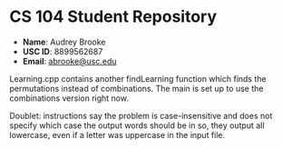 # CS 104 Student Repository

- **Name**: Audrey Brooke
- **USC ID**: 8899562687
- **Email**: abrooke@usc.edu

Learning.cpp contains another findLearning function which finds the
permutations instead of combinations. The main is set up to use
the combinations version right now.

Doublet: instructions say the problem is case-insensitive and does
not specify which case the output words should be in so,
they output all lowercase, even if a letter was uppercase in the
input file.